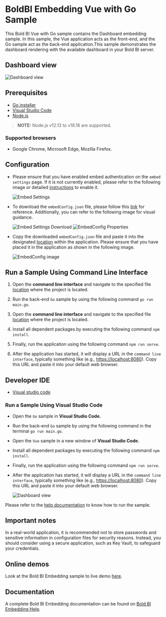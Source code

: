 # BoldBI Embedding Vue with Go Sample

This Bold BI Vue with Go sample contains the Dashboard embedding sample. In this sample, the Vue application acts as the front-end, and the Go sample act as the back-end application.This sample demonstrates the dashboard rendering with the available dashboard in your Bold BI server.

## Dashboard view

   ![Dashboard view](https://github.com/boldbi/vue-with-go-sample/assets/129486688/381aa89c-6870-4489-a744-c3617abc7646)

## Prerequisites

* [Go installer](https://go.dev/dl/)
* [Visual Studio Code](https://code.visualstudio.com/download)
* [Node.js](https://nodejs.org/en/)

 > **NOTE:** Node.js v12.13 to v18.18 are supported.

### Supported browsers
  
* Google Chrome, Microsoft Edge, Mozilla Firefox.

## Configuration

* Please ensure that you have enabled embed authentication on the `embed settings` page. If it is not currently enabled, please refer to the following image or detailed [instructions](https://help.boldbi.com/site-administration/embed-settings/#get-embed-secret-code) to enable it.

    ![Embed Settings](https://github.com/boldbi/aspnet-core-sample/assets/91586758/b3a81978-9eb4-42b2-92bb-d1e2735ab007)

* To download the `embedConfig.json` file, please follow this [link](https://help.boldbi.com/site-administration/embed-settings/#get-embed-configuration-file) for reference. Additionally, you can refer to the following image for visual guidance.

    ![Embed Settings Download](https://github.com/boldbi/aspnet-core-sample/assets/91586758/d27d4cfc-6a3e-4c34-975e-f5f22dea6172)
    ![EmbedConfig Properties](https://github.com/boldbi/aspnet-core-sample/assets/91586758/d6ce925a-0d4c-45d2-817e-24d6d59e0d63)

* Copy the downloaded `embedConfig.json` file and paste it into the designated [location](https://github.com/boldbi/vue-with-go-sample/tree/master/Go) within the application. Please ensure that you have placed it in the application as shown in the following image.

   ![EmbedConfig image](https://github.com/boldbi/vue-with-go-sample/assets/129486688/bf994470-ed88-46e3-9b3e-2c941d42a2a6)

## Run a Sample Using Command Line Interface

  1. Open the **command line interface** and navigate to the specified file [location](https://github.com/boldbi/vue-with-go-sample/tree/master/Go) where the project is located.

  2. Run the back-end `Go` sample by using the following command `go run main.go`.

  3. Open the **command line interface** and navigate to the specified file [location](https://github.com/boldbi/vue-with-go-sample/tree/master/Vue) where the project is located.

  4. Install all dependent packages by executing the following command `npm install`.

  5. Finally, run the application using the following command `npm run serve`.

  6. After the application has started, it will display a URL in the `command line interface`, typically something like (e.g., <https://localhost:8080>). Copy this URL and paste it into your default web browser.

## Developer IDE

* [Visual studio code](https://code.visualstudio.com/download)

### Run a Sample Using Visual Studio Code

* Open the `Go` sample in **Visual Studio Code.**

* Run the back-end `Go` sample by using the following command in the terminal `go run main.go`.

* Open the `Vue` sample in a new window of **Visual Studio Code.**

* Install all dependent packages by executing the following command `npm install`.

* Finally, run the application using the following command `npm run serve`.

* After the application has started, it will display a URL in the `command line interface`, typically something like (e.g., <https://localhost:8080>). Copy this URL and paste it into your default web browser.

   ![Dashboard view](https://github.com/boldbi/vue-with-go-sample/assets/129486688/381aa89c-6870-4489-a744-c3617abc7646)

Please refer to the [help documentation](https://help.boldbi.com/embedding-options/embedding-sdk/samples/vuejs-with-go/#how-to-run-the-sample) to know how to run the sample.

## Important notes

In a real-world application, it is recommended not to store passwords and sensitive information in configuration files for security reasons. Instead, you should consider using a secure application, such as Key Vault, to safeguard your credentials.

## Online demos

Look at the Bold BI Embedding sample to live demo [here](https://samples.boldbi.com/embed).

## Documentation

A complete Bold BI Embedding documentation can be found on [Bold BI Embedding Help](https://help.boldbi.com/embedded-bi/javascript-based/).
